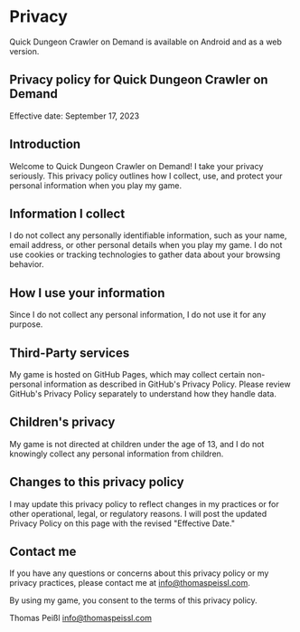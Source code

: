 # Privacy

Quick Dungeon Crawler on Demand is available 
on Android and as a web version.

## Privacy policy for Quick Dungeon Crawler on Demand

Effective date: September 17, 2023

## Introduction

Welcome to Quick Dungeon Crawler on Demand! I take your privacy seriously. This privacy policy outlines how I collect, use, and protect your personal information when you play my game.

## Information I collect

I do not collect any personally identifiable information, such as your name, email address, or other personal details when you play my game. I do not use cookies or tracking technologies to gather data about your browsing behavior.

## How I use your information

Since I do not collect any personal information, I do not use it for any purpose.

## Third-Party services

My game is hosted on GitHub Pages, which may collect certain non-personal information as described in GitHub's Privacy Policy. Please review GitHub's Privacy Policy separately to understand how they handle data.

## Children's privacy

My game is not directed at children under the age of 13, and I do not knowingly collect any personal information from children.

## Changes to this privacy policy

I may update this privacy policy to reflect changes in my practices or for other operational, legal, or regulatory reasons. I will post the updated Privacy Policy on this page with the revised "Effective Date."

## Contact me

If you have any questions or concerns about this privacy policy or my privacy practices, please contact me at info@thomaspeissl.com.

By using my game, you consent to the terms of this privacy policy.

Thomas Peißl info@thomaspeissl.com

